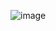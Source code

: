 ![image](https://github.com/szt2palpat/Sifu-1-main/assets/144673180/305c61e8-f68d-4fa3-96ac-b3cf60dc22c1)
